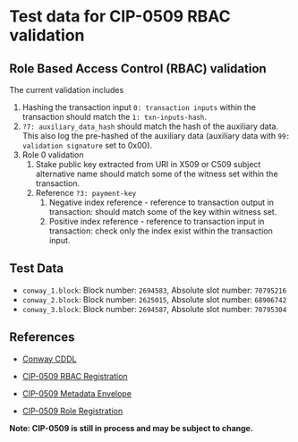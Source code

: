 # Test data for CIP-0509 RBAC validation

## Role Based Access Control (RBAC) validation

The current validation includes

1. Hashing the transaction input `0: transaction inputs` within the transaction should match the `1: txn-inputs-hash`.
2. `?7: auxiliary_data_hash` should match the hash of the auxiliary data.
  This also log the pre-hashed of the auxiliary data (auxiliary data with `99: validation signature` set to 0x00).
3. Role 0 validation
    1. Stake public key extracted from URI in X509 or C509 subject alternative name should match some of the
        witness set within the transaction.
    2. Reference `?3: payment-key`
        1. Negative index reference - reference to transaction output in transaction: should match some of the
            key within witness set.
        2. Positive index reference - reference to transaction input in transaction: check only the index
            exist within the transaction input.

## Test Data

* `conway_1.block`: Block number: `2694583`, Absolute slot number: `70795216`
* `conway_2.block`: Block number: `2625015`, Absolute slot number: `68906742`
* `conway_3.block`: Block number: `2694587`, Absolute slot number: `70795304`

## References

* [Conway CDDL](https://github.com/IntersectMBO/cardano-ledger/blob/ab8d57cf43be912a336e872b68d1a2526c93dc6a/eras/conway/impl/cddl-files/conway.cddl)

* [CIP-0509 RBAC Registration](https://github.com/input-output-hk/catalyst-CIPs/tree/x509-rbac-signing-with-cip30/CIP-XXXX)
* [CIP-0509 Metadata Envelope](https://github.com/input-output-hk/catalyst-CIPs/tree/x509-envelope-metadata/CIP-XXXX)
* [CIP-0509 Role Registration](https://github.com/input-output-hk/catalyst-CIPs/tree/x509-role-registration-metadata/CIP-XXXX/)

**Note: CIP-0509 is still in process and may be subject to change.**

